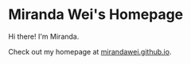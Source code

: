 # Miranda Wei's Homepage

Hi there! I'm Miranda.

Check out my homepage at [mirandawei.github.io](mirandawei.github.io).
